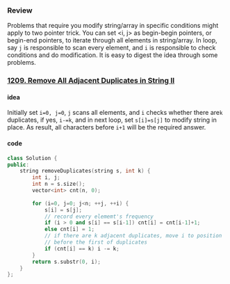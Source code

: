 ### Review

Problems that require you modify string/array in specific conditions might apply to two pointer trick. You can set <i, j> as begin-begin pointers, or begin-end pointers, to iterate through all elements in string/array. In loop, say `j` is responsible to scan every element, and `i` is responsible to check conditions and do modification. It is easy to digest the idea through some problems.



### [1209. Remove All Adjacent Duplicates in String II](https://leetcode.com/problems/next-greater-node-in-linked-list/) 

#### idea

Initially set `i=0, j=0`, `j` scans all elements, and `i` checks whether there are`k` duplicates, if yes, `i-=k`, and in next loop, set `s[i]=s[j]` to modify string in place. As result, all characters before `i+1` will be the required answer.

#### code

```c++
class Solution {
public:
    string removeDuplicates(string s, int k) {
        int i, j;
        int n = s.size();
        vector<int> cnt(n, 0);
        
        for (i=0, j=0; j<n; ++j, ++i) {
            s[i] = s[j];
            // record every elememt's frequency
            if (i > 0 and s[i] == s[i-1]) cnt[i] = cnt[i-1]+1;
            else cnt[i] = 1;
            // if there are k adjacent duplicates, move i to position
            // before the first of duplicates
            if (cnt[i] == k) i -= k;
        }
        return s.substr(0, i);
    }
};
```



